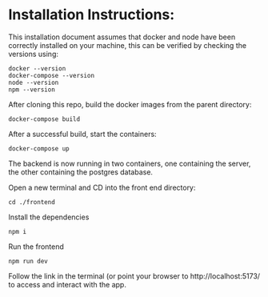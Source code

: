 # Installation Instructions:
This installation document assumes that docker and node have been correctly installed on your machine, this can be verified by checking the versions using:
```
docker --version
docker-compose --version
node --version
npm --version
```

After cloning this repo, build the docker images from the parent directory:
```
docker-compose build
```

After a successful build, start the containers:
```
docker-compose up
```

The backend is now running in two containers, one containing the server, the other containing the postgres database.

Open a new terminal and CD into the front end directory:
```
cd ./frontend
```

Install the dependencies
```
npm i
```

Run the frontend
```
npm run dev
```

Follow the link in the terminal (or point your browser to http://localhost:5173/ to access and interact with the app.
